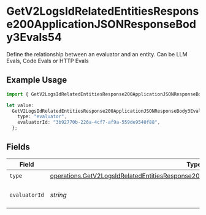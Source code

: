 # GetV2LogsIdRelatedEntitiesResponse200ApplicationJSONResponseBody3Evals54

Define the relationship between an evaluator and an entity. Can be LLM Evals, Code Evals or HTTP Evals

## Example Usage

```typescript
import { GetV2LogsIdRelatedEntitiesResponse200ApplicationJSONResponseBody3Evals54 } from "orq-poc-typescript-multi-env-version/models/operations";

let value:
  GetV2LogsIdRelatedEntitiesResponse200ApplicationJSONResponseBody3Evals54 = {
    type: "evaluator",
    evaluatorId: "3b92770b-226a-4cf7-af9a-559de9540f88",
  };
```

## Fields

| Field                                                                                                                                                                                              | Type                                                                                                                                                                                               | Required                                                                                                                                                                                           | Description                                                                                                                                                                                        |
| -------------------------------------------------------------------------------------------------------------------------------------------------------------------------------------------------- | -------------------------------------------------------------------------------------------------------------------------------------------------------------------------------------------------- | -------------------------------------------------------------------------------------------------------------------------------------------------------------------------------------------------- | -------------------------------------------------------------------------------------------------------------------------------------------------------------------------------------------------- |
| `type`                                                                                                                                                                                             | [operations.GetV2LogsIdRelatedEntitiesResponse200ApplicationJSONResponseBody3Evals54Type](../../models/operations/getv2logsidrelatedentitiesresponse200applicationjsonresponsebody3evals54type.md) | :heavy_check_mark:                                                                                                                                                                                 | N/A                                                                                                                                                                                                |
| `evaluatorId`                                                                                                                                                                                      | *string*                                                                                                                                                                                           | :heavy_check_mark:                                                                                                                                                                                 | The id of the resource                                                                                                                                                                             |